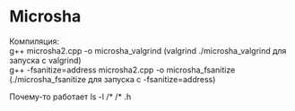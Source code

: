 # Microsha
Компиляция:  
g++ microsha2.cpp -o microsha_valgrind (valgrind ./microsha_valgrind для запуска с valgrind)  
g++ -fsanitize=address microsha2.cpp -o microsha_fsanitize (./microsha_fsanitize для запуска с -fsanitize=address)  

Почему-то работает ls -l /* /* .h  
